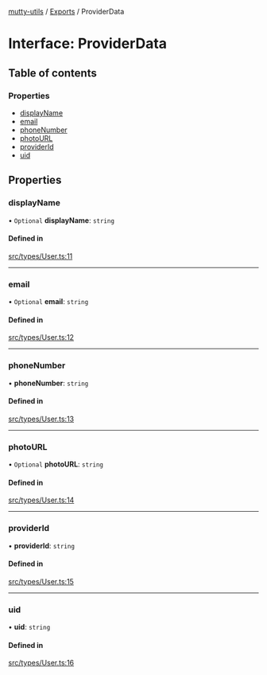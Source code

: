 [mutty-utils](../README.md) / [Exports](../modules.md) / ProviderData

# Interface: ProviderData

## Table of contents

### Properties

- [displayName](ProviderData.md#displayname)
- [email](ProviderData.md#email)
- [phoneNumber](ProviderData.md#phonenumber)
- [photoURL](ProviderData.md#photourl)
- [providerId](ProviderData.md#providerid)
- [uid](ProviderData.md#uid)

## Properties

### displayName

• `Optional` **displayName**: `string`

#### Defined in

[src/types/User.ts:11](https://github.com/jonlaing/mutty-utils/blob/3aaf626/src/types/User.ts#L11)

___

### email

• `Optional` **email**: `string`

#### Defined in

[src/types/User.ts:12](https://github.com/jonlaing/mutty-utils/blob/3aaf626/src/types/User.ts#L12)

___

### phoneNumber

• **phoneNumber**: `string`

#### Defined in

[src/types/User.ts:13](https://github.com/jonlaing/mutty-utils/blob/3aaf626/src/types/User.ts#L13)

___

### photoURL

• `Optional` **photoURL**: `string`

#### Defined in

[src/types/User.ts:14](https://github.com/jonlaing/mutty-utils/blob/3aaf626/src/types/User.ts#L14)

___

### providerId

• **providerId**: `string`

#### Defined in

[src/types/User.ts:15](https://github.com/jonlaing/mutty-utils/blob/3aaf626/src/types/User.ts#L15)

___

### uid

• **uid**: `string`

#### Defined in

[src/types/User.ts:16](https://github.com/jonlaing/mutty-utils/blob/3aaf626/src/types/User.ts#L16)
